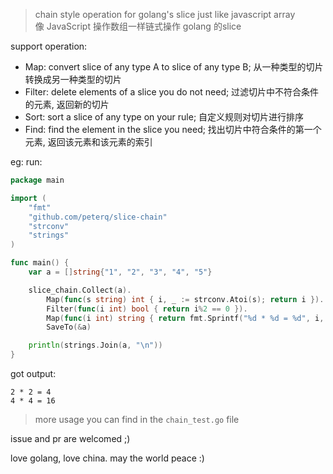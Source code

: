 > chain style operation for golang's slice just like javascript array<br>
像 JavaScript 操作数组一样链式操作 golang 的slice


support operation:
 - Map:    convert slice of any type A to slice of any type B; 从一种类型的切片转换成另一种类型的切片
 - Filter: delete elements of a slice you do not need; 过滤切片中不符合条件的元素, 返回新的切片
 - Sort:   sort a slice of any type on your rule; 自定义规则对切片进行排序
 - Find:   find the element in the slice you need; 找出切片中符合条件的第一个元素, 返回该元素和该元素的索引

eg: run:
```go
package main

import (
	"fmt"
	"github.com/peterq/slice-chain"
	"strconv"
	"strings"
)

func main() {
	var a = []string{"1", "2", "3", "4", "5"}

	slice_chain.Collect(a).
		Map(func(s string) int { i, _ := strconv.Atoi(s); return i }).
		Filter(func(i int) bool { return i%2 == 0 }).
		Map(func(i int) string { return fmt.Sprintf("%d * %d = %d", i, i, i*i) }).
		SaveTo(&a)

	println(strings.Join(a, "\n"))
}
```
got output: 
```
2 * 2 = 4
4 * 4 = 16
```

> more usage you can find in the `chain_test.go` file


issue and pr are welcomed ;)

love golang, love china. may the world peace :)
